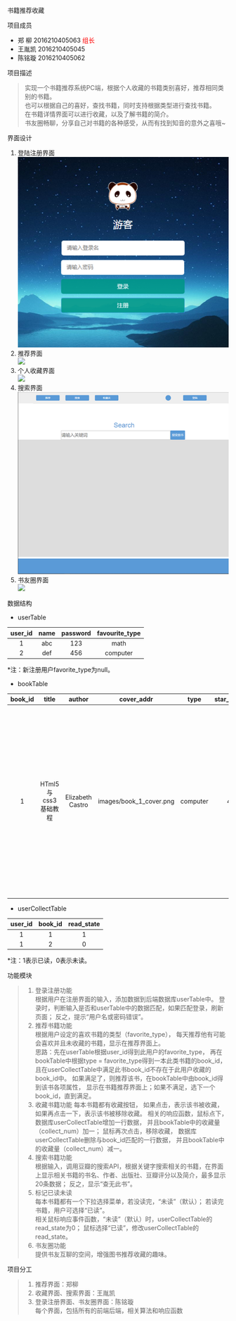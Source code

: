 书籍推荐收藏

项目成员
* 郑 柳 2016210405063
<font color=red face="黑体">组长</font>
* 王胤凯 2016210405045
* 陈铭璇 2016210405062

项目描述
>    实现一个书籍推荐系统PC端，根据个人收藏的书籍类别喜好，推荐相同类别的书籍。</br>
>    也可以根据自己的喜好，查找书籍，同时支持根据类型进行查找书籍。</br>
>    在书籍详情界面可以进行收藏，以及了解书籍的简介。</br>
>    书友圈畅聊，分享自己对书籍的各种感受，从而有找到知音的意外之喜哦~


界面设计

1. 登陆注册界面</br>
![](img/login-screen.png)
2. 推荐界面</br>
![](http://106.15.186.59/image/intro.jpg)
3. 个人收藏界面</br>
![](image/collect.png)
4. 搜索界面</br>
![](img/search.png)
5. 书友圈界面</br>
![](img/book-club.png)


数据结构

* userTable

| user_id  | name    | password | favourite_type |
| :------: | :-----: | :------: | :------------: |
| 1        | abc     |    123   |    math        |
| 2        | def     |    456   |    computer    |
*注：新注册用户favorite_type为null。
* bookTable

| book_id   | title              | author           |cover_addr               | type     | star_level | intro                                                                          | collect_num |
|:---------:| :-----------------:| :--------------: |:----------------------: | :-------:| :--------: | :-----------------------------------------------------------------------------: | :---------: |
| 1         | HTml5与css3基础教程 | Elizabeth Castro | images/book_1_cover.png | computer | 4          | 讲解html和css入门知识的经典畅销书，全面系统的讲解html5和css的基础知识以及实际运用技术 |           0 |
* userCollectTable

| user_id | book_id | read_state |
| :-----: | :-----: | :--------: |
| 1       | 1       | 1          |
| 1       | 2       | 0          |
*注：1表示已读，0表示未读。

功能模块
>    1. 登录注册功能</br>
>    根据用户在注册界面的输入，添加数据到后端数据库userTable中。
>    登录时，判断输入是否和userTable中的数据匹配，如果匹配登录，刷新页面；
>    反之，提示“用户名或密码错误”。
>    2. 推荐书籍功能</br>
>    根据用户设定的喜欢书籍的类型（favorite_type），
>    每天推荐他有可能会喜欢并且未收藏的书籍，显示在推荐界面上。</br>
>    思路：先在userTable根据user_id得到此用户的favorite_type，
>    再在bookTable中根据type = favorite_type得到一本此类书籍的book_id，
>    且在userCollectTable中满足此书book_id不存在于此用户收藏的book_id中。
>    如果满足了，则推荐该书，在bookTable中由book_id得到该书各项属性，
>    显示在书籍推荐界面上；如果不满足，选下一个book_id，直到满足。
>    3. 收藏书籍功能
>    每本书籍都有收藏按钮，
>    如果点击，表示该书被收藏，
>    如果再点击一下，表示该书被移除收藏。
>    相关的响应函数，鼠标点下，数据库userCollectTable增加一行数据，
>    并且bookTable中的收藏量（collect_num）加一；
>    鼠标再次点击，移除收藏，
>    数据库userCollectTable删除与book_id匹配的一行数据，
>    并且bookTable中的收藏量（collect_num）减一。
>    4. 搜索书籍功能</br>
>    根据输入，调用豆瓣的搜索API，根据关键字搜索相关的书籍，在界面上显示相关书籍的书名、作者、出版社、豆瓣评分以及简介，最多显示20条数据；
>    反之，显示“查无此书”。
>    5. 标记已读未读</br>
>    每本书籍都有一个下拉选择菜单，若没读完，“未读”（默认）；
>    若读完书籍，用户可选择“已读”。</br>
>    相关鼠标响应事件函数，“未读”（默认）时，userCollectTable的read_state为0；
>    鼠标选择“已读”，修改userCollectTable的read_state。
>    6. 书友圈功能</br>
>    提供书友互聊的空间，增强图书推荐收藏的趣味。




项目分工
>    1. 推荐界面：郑柳
>    2. 收藏界面、搜索界面：王胤凯
>    3. 登录注册界面、书友圈界面：陈铭璇 </br>
>    每个界面，包括所有的前端后端，相关算法和响应函数
